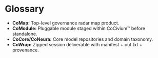 # Glossary

- **CoMap:** Top-level governance radar map product.
- **CoModule:** Pluggable module staged within CoCivium™ before standalone.
- **CoCore/CoNeura:** Core model repositories and domain taxonomy.
- **CoWrap:** Zipped session deliverable with manifest + out.txt + provenance.

